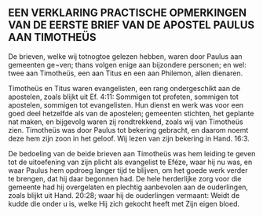 ## EEN VERKLARING PRACTISCHE OPMERKINGEN VAN DE EERSTE BRIEF VAN DE APOSTEL PAULUS AAN TIMOTHEÜS

De brieven, welke wij totnogtoe gelezen hebben, waren door Paulus aan gemeenten ge¬ven; thans volgen enige aan bijzondere personen; en wel: twee aan Timotheüs, een aan Titus en een aan Philemon, allen dienaren. 

Timotheüs en Titus waren evangelisten, een rang ondergeschikt aan de apostelen, zoals blijkt uit Ef. 4:11: Sommigen tot profeten, sommigen tot apostelen, sommigen tot evangelisten. Hun dienst en werk was voor een goed deel hetzelfde als van de apostelen; gemeenten stichten, het geplante nat maken, en bijgevolg waren zij rondtrekkend, zoals wij van Timotheüs zien. Timotheüs was door Paulus tot bekering gebracht, en daarom noemt deze hem zijn zoon in het geloof. Wij lezen van zijn bekering in Hand. 16:3.

De bedoeling van de beide brieven aan Timotheüs was hem leiding te geven tot de uitoefening van zijn plicht als evangelist te Eféze, waar hij nu was, en waar Paulus hem opdroeg langer tijd te blijven, om het goede werk verder te brengen, dat hij daar begonnen had. 
De hele herderlijke zorg voor die gemeente had hij overgelaten en plechtig aanbevolen aan de ouderlingen, zoals blijkt uit Hand. 20:28; waar hij de ouderlingen vermaant: Weidt de kudde die onder u is, welke Hij zich gekocht heeft met Zijn eigen bloed.
